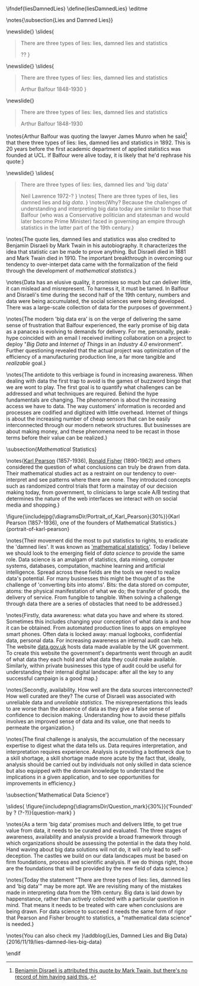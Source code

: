 \ifndef{liesDamnedLies}
\define{liesDamnedLies}
\editme

\notes{\subsection{Lies and Damned Lies}}

\newslide{}
\slides{
> There are three types of lies: lies, damned lies and statistics
>
> ??
}

\newslide{}
\slides{
> There are three types of lies: lies, damned lies and statistics
>
> Arthur Balfour 1848-1930
}

\newslide{}

> There are three types of lies: lies, damned lies and statistics
>
> Arthur Balfour 1848-1930

\notes{Arthur Balfour was quoting the lawyer James Munro when he said[^twain] that there three types of lies: lies, damned lies and statistics in 1892. This is 20 years before the first academic department of applied statistics was founded at UCL. If Balfour were alive today, it is likely that he'd rephrase his quote:}

[^twain]: [Benjamin Disraeli is attributed this quote by Mark Twain, but there's no record of him having said this.](https://en.wikipedia.org/wiki/Lies,_damned_lies,_and_statistics).

\newslide{}
\slides{
> There are three types of lies: lies, damned lies and 'big data'
>
> Neil Lawrence 1972-?
}
\notes{
> There are three types of lies, lies damned lies and *big data*. 
}
\notes{Why? Because the challenges of understanding and interpreting big data today are similar to those that Balfour (who was a Conservative politician and statesman and would later become Prime Minister) faced in governing an empire through statistics in the latter part of the 19th century.}

\notes{The quote lies, damned lies and statistics was also credited to Benjamin Disraeli by Mark Twain in his autobiography. It characterizes the idea that statistic can be made to prove anything. But Disraeli died in 1881 and Mark Twain died in 1910. The important breakthrough in overcoming our tendency to over-interpet data came with the formalization of the field through the development of *mathematical statistics*.}

\notes{Data has an elusive quality, it promises so much but can deliver little, it can mislead and misrepresent. To harness it, it must be tamed. In Balfour and Disraeli's time during the second half of the 19th century, numbers and data were being accumulated, the social sciences were being developed. There was a large-scale collection of data for the purposes of government.}

\notes{The modern 'big data era' is on the verge of delivering the same sense of frustration that Balfour experienced, the early promise of big data as a panacea is evolving to demands for delivery. For me, personally, peak-hype coincided with an email I received inviting collaboration on a project to deploy "*Big Data* and *Internet of Things* in an *Industry 4.0* environment". Further questioning revealed that the actual project was optimization of the efficiency of a manufacturing production line, a far more tangible and *realizable* goal.}

\notes{The antidote to this verbiage is found in increasing awareness. When dealing with data the first trap to avoid is the games of buzzword bingo that we are wont to play. The first goal is to quantify what challenges can be addressed and what techniques are required. Behind the hype fundamentals are changing. The phenomenon is about the increasing access we have to data. The way customers' information is recorded and processes are codified and digitized with little overhead. Internet of things is about the increasing number of cheap sensors that can be easily interconnected through our modern network structures. But businesses are about making money, and these phenomena need to be recast in those terms before their value can be realized.}

\subsection{*Mathematical* Statistics}

\notes{[Karl Pearson](https://en.wikipedia.org/wiki/Karl_Pearson) (1857-1936), [Ronald Fisher](https://en.wikipedia.org/wiki/Ronald_Fisher) (1890-1962) and others considered the question of what conclusions can truly be drawn from data. Their mathematical studies act as a restraint on our tendency to over-interpret and see patterns where there are none. They introduced concepts such as randomized control trials that form a mainstay of our decision making today, from government, to clinicians to large scale A/B testing that determines the nature of the web interfaces we interact with on social media and shopping.}

\figure{\includejpg{\diagramsDir/Portrait_of_Karl_Pearson}{30%}}{Karl Pearson (1857-1936), one of the founders of Mathematical Statistics.}{portrait-of-karl-pearson}

\notes{Their movement did the most to put statistics to rights, to eradicate the 'damned lies'. It was known as ['mathematical statistics'](https://en.wikipedia.org/wiki/Mathematical_statistics). Today I believe we should look to the emerging field of  *data science* to provide the same role. Data science is an amalgam of statistics, data mining, computer systems, databases, computation, machine learning and artificial intelligence. Spread across these fields are the tools we need to realize data's potential. For many businesses this might be thought of as the challenge of 'converting bits into atoms'. Bits: the data stored on computer, atoms: the physical manifestation of what we do; the transfer of goods, the delivery of service. From fungible to tangible. When solving a challenge through data there are a series of obstacles that need to be addressed.}

\notes{Firstly, data awareness: what data you have and where its stored. Sometimes this includes changing your conception of what data is and how it can be obtained. From automated production lines to apps on employee smart phones. Often data is locked away: manual logbooks, confidential data, personal data. For increasing awareness an internal audit can help. The website [data.gov.uk](https://data.gov.uk/) hosts data made available by the UK government. To create this website the government's departments went through an audit of what data they each hold and what data they could make available. Similarly, within private businesses this type of audit could be useful for understanding their internal digital landscape: after all the key to any successful campaign is a good map.}

\notes{Secondly, availability. How well are the data sources interconnected? How well curated are they? The curse of Disraeli was associated with unreliable data and *unreliable statistics*. The misrepresentations this leads to are worse than the absence of data as they give a false sense of confidence to decision making. Understanding how to avoid these pitfalls involves an improved sense of data and its value, one that needs to permeate the organization.}

\notes{The final challenge is analysis, the accumulation of the necessary expertise to digest what the data tells us. Data requires interpretation, and interpretation requires experience. Analysis is providing a bottleneck due to a skill shortage, a skill shortage made more acute by the fact that, ideally, analysis should be carried out by individuals not only skilled in data science but also equipped with the domain knowledge to understand the implications in a given application, and to see opportunities for improvements in efficiency.}

\subsection{'Mathematical Data Science'}

\slides{
  \figure{\includepng{\diagramsDir/Question_mark}{30%}}{'Founded' by ? (?-?)}{question-mark}
}

\notes{As a term 'big data' promises much and delivers little, to get true value from data, it needs to be curated and evaluated. The three stages of awareness, availability and analysis provide a broad framework through which organizations should be assessing the potential in the data they hold. Hand waving about big data solutions will not do, it will only lead to self-deception. The castles we build on our data landscapes must be based on firm foundations, process and scientific analysis. If we do things right, those are the foundations that will be provided by the new field of data science.}

\notes{Today the statement "There are three types of lies: lies, damned lies and 'big data'" may be more apt. We are revisiting many of the mistakes made in interpreting data from the 19th century. Big data is laid down by happenstance, rather than actively collected with a particular question in mind. That means it needs to be treated with care when conclusions are being drawn. For data science to succeed it needs the same form of rigor that Pearson and Fisher brought to statistics, a "mathematical data science" is needed.}

\notes{You can also check my }\addblog{Lies, Damned Lies and Big Data}{2016/11/19/lies-damned-lies-big-data}

\endif
